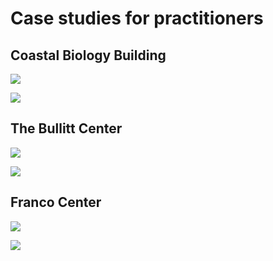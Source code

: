 # Case studies for practitioners

## Coastal Biology Building

![](<../.gitbook/assets/0 (38).png>)



![](<../.gitbook/assets/1 (8).png>)



## The Bullitt Center

![](<../.gitbook/assets/2 (16).png>)



![](<../.gitbook/assets/3 (19).png>)



## Franco Center

![](<../.gitbook/assets/4 (16).png>)



![](<../.gitbook/assets/5 (15).png>)
